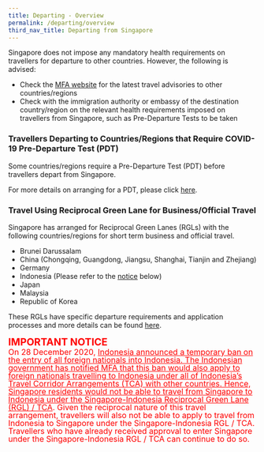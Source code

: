 ```yaml
---
title: Departing - Overview 
permalink: /departing/overview
third_nav_title: Departing from Singapore
---
```


Singapore does not impose any mandatory health requirements on travellers for departure to other countries. However, the following is advised:
- Check the <a href="https://www.mfa.gov.sg/where-are-you-travelling-to" target="_blank">MFA website</a> for the latest travel advisories to other countries/regions
- Check with the immigration authority or embassy of the destination country/region on the relevant health requirements imposed on travellers from Singapore, such as Pre-Departure Tests to be taken

### Travellers Departing to Countries/Regions that Require COVID-19 Pre-Departure Test (PDT)

Some countries/regions require a Pre-Departure Test (PDT) before travellers depart from Singapore. 

For more details on arranging for a PDT, please click [here](/health/pre-departure-test).

### Travel Using Reciprocal Green Lane for Business/Official Travel

Singapore has arranged for Reciprocal Green Lanes (RGLs) with the following countries/regions for short term business and official travel. 
- Brunei Darussalam
- China (Chongqing, Guangdong, Jiangsu, Shanghai, Tianjin and Zhejiang)
- Germany
- Indonesia (Please refer to the [notice](#notice) below)
- Japan
- Malaysia
- Republic of Korea

These RGLs have specific departure requirements and application processes and more details can be found [here](/rgl/visiting-rgl-counterparts).

<div id="notice"></div>
<b><span style="color:red; font-size:20px;">IMPORTANT NOTICE</span> </b> <br/>
<span style="font-size:16px; line-height:1.0; color:red;">On 28 December 2020, <u>Indonesia announced a temporary ban on the entry of all foreign nationals into Indonesia. The Indonesian government has notified MFA that this ban would also apply to foreign nationals travelling to Indonesia under all of Indonesia’s Travel Corridor Arrangements (TCA) with other countries. Hence, Singapore residents would not be able to travel from Singapore to Indonesia under the Singapore-Indonesia Reciprocal Green Lane (RGL) / TCA</u>. Given the reciprocal nature of this travel arrangement, travellers will also not be able to apply to travel from Indonesia to Singapore under the Singapore-Indonesia RGL / TCA. Travellers who have already received approval to enter Singapore under the Singapore-Indonesia RGL / TCA can continue to do so.
</span>
